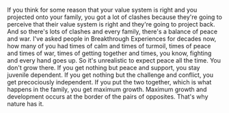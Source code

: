  If you think for some reason that your value system is right and you projected onto your family, you got a lot of clashes because they're going to perceive that their value system is right and they're going to project back. And so there's lots of clashes and every family, there's a balance of peace and war. I've asked people in Breakthrough Experiences for decades now, how many of you had times of calm and times of turmoil, times of peace and times of war, times of getting together and times, you know, fighting and every hand goes up. So it's unrealistic to expect peace all the time. You don't grow there. If you get nothing but peace and support, you stay juvenile dependent. If you get nothing but the challenge and conflict, you get precociously independent. If you put the two together, which is what happens in the family, you get maximum growth. Maximum growth and development occurs at the border of the pairs of opposites. That's why nature has it.